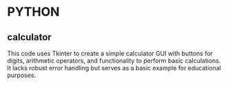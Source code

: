 # PYTHON 
## calculator
This code uses Tkinter to create a simple calculator GUI with buttons for digits, arithmetic operators, and functionality to perform basic calculations. It lacks robust error handling but serves as a basic example for educational purposes.
